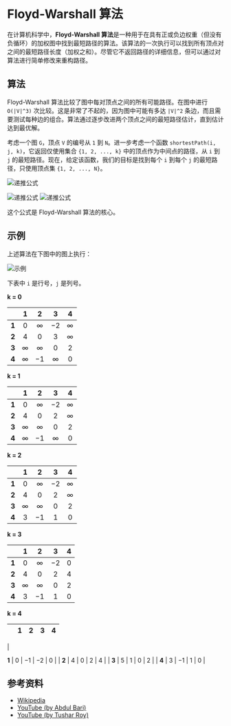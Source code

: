 # Floyd-Warshall 算法

在计算机科学中，**Floyd-Warshall 算法**是一种用于在具有正或负边权重（但没有负循环）的加权图中找到最短路径的算法。该算法的一次执行可以找到所有顶点对之间的最短路径长度（加权之和）。尽管它不返回路径的详细信息，但可以通过对算法进行简单修改来重构路径。

## 算法

Floyd-Warshall 算法比较了图中每对顶点之间的所有可能路径。在图中进行 `O(|V|^3)` 次比较。这是非常了不起的，因为图中可能有多达 `|V|^2` 条边，而且需要测试每种边的组合。算法通过逐步改进两个顶点之间的最短路径估计，直到估计达到最优解。

考虑一个图 `G`，顶点 `V` 的编号从 `1` 到 `N`。进一步考虑一个函数 `shortestPath(i, j, k)`，它返回仅使用集合 `{1, 2, ..., k}` 中的顶点作为中间点的路径，从 `i` 到 `j` 的最短路径。现在，给定该函数，我们的目标是找到每个 `i` 到每个 `j` 的最短路径，只使用顶点集 `{1, 2, ..., N}`。

![递推公式](https://wikimedia.org/api/rest_v1/media/math/render/svg/f9b75e25063384ccca499c56f9a279abf661ad3b)

![递推公式](https://wikimedia.org/api/rest_v1/media/math/render/svg/34ac7c89bbb18df3fd660225fd38997079e5e513)
![递推公式](https://wikimedia.org/api/rest_v1/media/math/render/svg/0326d6c14def89269c029da59eba012d0f2edc9d)

这个公式是 Floyd-Warshall 算法的核心。

## 示例

上述算法在下图中的图上执行：

![示例](https://upload.wikimedia.org/wikipedia/commons/2/2e/Floyd-Warshall_example.svg)

下表中 `i` 是行号，`j` 是列号。

**k = 0**

|       | 1   | 2   | 3   | 4   |
|:-----:|:---:|:---:|:---:|:---:|
| **1** | 0   | ∞   | −2  | ∞   |
| **2** | 4   | 0   | 3   | ∞   |
| **3** | ∞   | ∞   | 0   | 2   |
| **4** | ∞   | −1  | ∞   | 0   |


**k = 1**

|       | 1   | 2   | 3   | 4   |
|:-----:|:---:|:---:|:---:|:---:|
| **1** | 0   | ∞   | −2  | ∞   |
| **2** | 4   | 0   | 2   | ∞   |
| **3** | ∞   | ∞   | 0   | 2   |
| **4** | ∞   | −1  | ∞   | 0   |


**k = 2**

|       | 1   | 2   | 3   | 4   |
|:-----:|:---:|:---:|:---:|:---:|
| **1** | 0   | ∞   | −2  | ∞   |
| **2** | 4   | 0   | 2   | ∞   |
| **3** | ∞   | ∞   | 0   | 2   |
| **4** | 3   | −1  | 1   | 0   |


**k = 3**

|       | 1   | 2   | 3   | 4   |
|:-----:|:---:|:---:|:---:|:---:|
| **1** | 0   | ∞   | −2  | 0   |
| **2** | 4   | 0   | 2   | 4   |
| **3** | ∞   | ∞   | 0   | 2   |
| **4** | 3   | −1  | 1   | 0   |


**k = 4**

|       | 1   | 2   | 3   | 4   |
|:-----:|:---:|:---:|:---:|:---:|
|

 **1** | 0   | −1  | −2  | 0   |
| **2** | 4   | 0   | 2   | 4   |
| **3** | 5   | 1   | 0   | 2   |
| **4** | 3   | −1  | 1   | 0   |

## 参考资料

- [Wikipedia](https://en.wikipedia.org/wiki/Floyd%E2%80%93Warshall_algorithm)
- [YouTube (by Abdul Bari)](https://www.youtube.com/watch?v=oNI0rf2P9gE&list=PLLXdhg_r2hKA7DPDsunoDZ-Z769jWn4R8&index=74)
- [YouTube (by Tushar Roy)](https://www.youtube.com/watch?v=LwJdNfdLF9s&list=PLLXdhg_r2hKA7DPDsunoDZ-Z769jWn4R8&index=75)